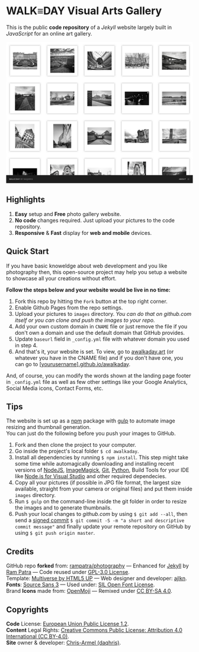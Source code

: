 # WALK≡DAY Visual Arts Gallery
This is the public __code repository__ of a _Jekyll_ website largely built in _JavaScript_ for an online art gallery.  

<img src="https://raw.githubusercontent.com/daqhris/awalkaday/master/assets/icons/awalkaday_art-web_overview.PNG" alt="website overview demo">  

## Highlights
1. __Easy__ setup and __Free__ photo gallery website.
2. __No code__ changes required. Just upload your pictures to the code repository.
3. __Responsive__ & __Fast__ display for __web and mobile__ devices.

## Quick Start
If you have basic knoweldge about web development and you like photography then, this open-source project may help you setup a website to showcase
all your creations without effort.  

**Follow the steps below and your website would be live in no time:**

1. Fork this repo by hitting the `Fork` button at the top right corner.
2. Enable Github Pages from the repo settings.
3. Upload your pictures to `images` directory. _You can do that on github.com itself or you can clone and push the images to your repo._
4. Add your own custom domain in `CNAME` file or just remove the file if you don't own a domain and use the default domain that GitHub provides.
5. Update `baseurl` field in `_config.yml` file with whatever domain you used in step 4.
6. And that's it, your website is set. To view, go to [awalkaday.art](https://awalkaday.art) (or whatever you have in the CNAME file) and if you don't have one, you can go to [[yourusername].github.io/awalkaday](https://yourusername.github.io/awalkaday).

And, of course, you can modify the words shown at the landing page footer in `_config.yml` file as well as few other settings like your Google Analytics, Social Media icons, Contact Forms, etc.
 
## Tips
The website is set up as a [npm](https://www.npmjs.com) package with [gulp](https://gulpjs.com/) to automate image resizing
and thumbnail generation.   
You can just do the following before you push your images to GitHub.

1. Fork and then clone the project to your computer.
2. Go inside the project's local folder `$ cd awalkaday`.
3. Install all dependencies by running `$ npm install`. This step might take some time while automagically downloading and installing recent versions of [NodeJS](https://nodejs.org/en/), [ImageMagick](https://imagemagick.org/index.php), [Git](https://git-scm.com/), [Python](https://www.python.org/), Build Tools for your IDE like [Node.js for Visual Studio](https://visualstudio.microsoft.com/vs/features/node-js/) and other required dependecies.
4. Copy all your pictures (if possible in JPG file format, the largest size available, straight from your camera or original files) and put them inside `images` directory.
5. Run `$ gulp` on the command-line inside the git folder in order to resize the images and to generate thumbnails.
6. Push your local changes to _github.com_ by using `$ git add --all`, then send a [signed commit](https://docs.github.com/en/github/authenticating-to-github/managing-commit-signature-verification/signing-commits) `$ git commit -S -m "a short and descriptive commit message"` and finally update your remote repository on GitHub by using `$ git push origin master`.  

## Credits
GitHub repo __forked__ from: [rampatra/photography](https://github.com/rampatra/photography) — Enhanced for [Jekyll](https://jekyllrb.com/) by [Ram  Patra](https://github.com/rampatra) — Code reused under [GPL-3.0 License](https://raw.githubusercontent.com/rampatra/photography/master/LICENSE).   
Template: [Multiverse by HTML5 UP](https://html5up.net/multiverse) — Web designer and developer: [ajlkn](https://aj.lkn.io/).  
__Fonts__: [Source Sans 3](https://github.com/daqhris/daqhris.github.io/blob/master/style/font/SourceSans3-Regular.ttf) — Used under: [SIL Open Font License](https://raw.githubusercontent.com/daqhris/daqhris.github.io/master/style/font/license/OFL.txt).  
Brand __Icons__ made from: [OpenMoji](https://openmoji.org/about/) — Remixed under [CC BY-SA 4.0](https://creativecommons.org/licenses/by-sa/4.0/legalcode).  

## Copyrights  
__Code__ License: [European Union Public License 1.2](https://raw.githubusercontent.com/daqhris/awalkaday/master/LICENSE).    
__Content__ Legal Rights: [Creative Commons Public License: Attribution 4.0 International (CC BY-4.0)](https://creativecommons.org/licenses/by/4.0/legalcode).     
__Site__ owner & developer: [Chris-Armel (daqhris)](https://daqhris.com).  
